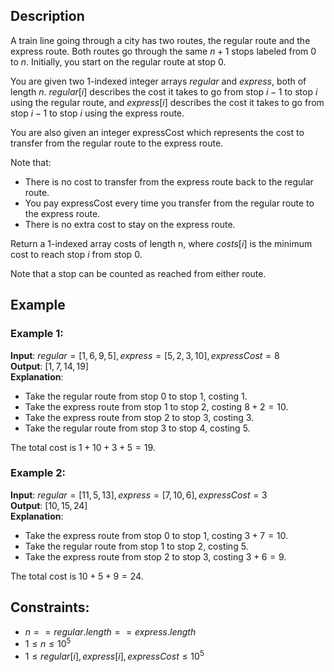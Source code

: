 ## Description
A train line going through a city has two routes, the regular route and the express route. Both routes go through the same $n + 1$ stops labeled from $0$ to $n$. Initially, you start on the regular route at stop $0$.

You are given two $1$-indexed integer arrays $regular$ and $express$, both of length $n$. $regular[i]$ describes the cost it takes to go from stop $i - 1$ to stop $i$ using the regular route, and $express[i]$ describes the cost it takes to go from stop $i - 1$ to stop $i$ using the express route.

You are also given an integer expressCost which represents the cost to transfer from the regular route to the express route.

Note that:
- There is no cost to transfer from the express route back to the regular route.
- You pay expressCost every time you transfer from the regular route to the express route.
- There is no extra cost to stay on the express route.

Return a $1$-indexed array costs of length n, where $costs[i]$ is the minimum cost to reach stop $i$ from stop $0$.

Note that a stop can be counted as reached from either route.

 
## Example
### Example 1:
**Input**: $regular = [1,6,9,5], express = [5,2,3,10], expressCost = 8$  
**Output**: $[1,7,14,19]$  
**Explanation**:
- Take the regular route from stop $0$ to stop $1$, costing $1$.
- Take the express route from stop $1$ to stop $2$, costing $8 + 2 = 10$.
- Take the express route from stop $2$ to stop $3$, costing $3$.
- Take the regular route from stop $3$ to stop $4$, costing $5$.

The total cost is $1 + 10 + 3 + 5 = 19$.

### Example 2:
**Input**: $regular = [11,5,13], express = [7,10,6], expressCost = 3$  
**Output**: $[10,15,24]$  
**Explanation**:
- Take the express route from stop $0$ to stop $1$, costing $3 + 7 = 10$.
- Take the regular route from stop $1$ to stop $2$, costing $5$.
- Take the express route from stop $2$ to stop $3$, costing $3 + 6 = 9$.

The total cost is $10 + 5 + 9 = 24$.

## Constraints:
- $n == regular.length == express.length$
- $1 \leq n \leq 10^5$
- $1 \leq regular[i], express[i], expressCost \leq 10^5$